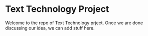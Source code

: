 # Text Technology Project

Welcome to the repo of Text Technology prject. Once we are done discussing our idea, we can add stuff here. 
